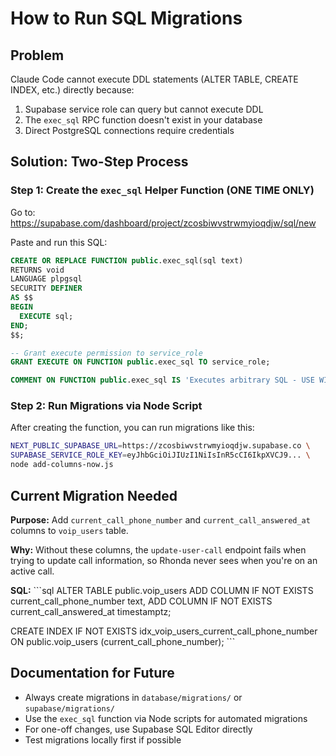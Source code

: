 # How to Run SQL Migrations

## Problem
Claude Code cannot execute DDL statements (ALTER TABLE, CREATE INDEX, etc.) directly because:
1. Supabase service role can query but cannot execute DDL
2. The `exec_sql` RPC function doesn't exist in your database
3. Direct PostgreSQL connections require credentials

## Solution: Two-Step Process

### Step 1: Create the `exec_sql` Helper Function (ONE TIME ONLY)

Go to: https://supabase.com/dashboard/project/zcosbiwvstrwmyioqdjw/sql/new

Paste and run this SQL:

```sql
CREATE OR REPLACE FUNCTION public.exec_sql(sql text)
RETURNS void
LANGUAGE plpgsql
SECURITY DEFINER
AS $$
BEGIN
  EXECUTE sql;
END;
$$;

-- Grant execute permission to service_role
GRANT EXECUTE ON FUNCTION public.exec_sql TO service_role;

COMMENT ON FUNCTION public.exec_sql IS 'Executes arbitrary SQL - USE WITH CAUTION. Only accessible via service_role.';
```

### Step 2: Run Migrations via Node Script

After creating the function, you can run migrations like this:

```bash
NEXT_PUBLIC_SUPABASE_URL=https://zcosbiwvstrwmyioqdjw.supabase.co \
SUPABASE_SERVICE_ROLE_KEY=eyJhbGciOiJIUzI1NiIsInR5cCI6IkpXVCJ9... \
node add-columns-now.js
```

## Current Migration Needed

**Purpose:** Add `current_call_phone_number` and `current_call_answered_at` columns to `voip_users` table.

**Why:** Without these columns, the `update-user-call` endpoint fails when trying to update call information, so Rhonda never sees when you're on an active call.

**SQL:**
\`\`\`sql
ALTER TABLE public.voip_users
  ADD COLUMN IF NOT EXISTS current_call_phone_number text,
  ADD COLUMN IF NOT EXISTS current_call_answered_at timestamptz;

CREATE INDEX IF NOT EXISTS idx_voip_users_current_call_phone_number
  ON public.voip_users (current_call_phone_number);
\`\`\`

## Documentation for Future
- Always create migrations in `database/migrations/` or `supabase/migrations/`
- Use the `exec_sql` function via Node scripts for automated migrations
- For one-off changes, use Supabase SQL Editor directly
- Test migrations locally first if possible

